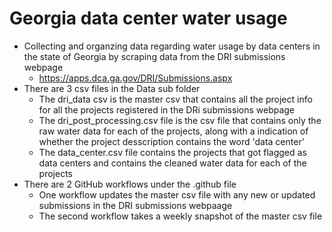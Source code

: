 # Georgia data center water usage

* Collecting and organzing data regarding water usage by data centers in the state of Georgia by scraping data from the DRI submissions webpage
  - https://apps.dca.ga.gov/DRI/Submissions.aspx
* There are 3 csv files in the Data sub folder
  - The dri_data csv is the master csv that contains all the project info for all the projects registered in the DRi submissions webpage
  - The dri_post_processing.csv file is the csv file that contains only the raw water data for each of the projects, along with a indication of whether the project desscription contains the word 'data center'
  - The data_center.csv file contains the projects that got flagged as data centers and contains the cleaned water data for each of the projects
* There are 2 GitHub workflows under the .github file
  - One workflow updates the master csv file with any new or updated submissions in the DRI submissions webpaage
  - The second workflow takes a weekly snapshot of the master csv file
